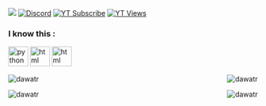 ![](https://komarev.com/ghpvc/?username=dawatr&color=brightgreen) 
[![ Discord ](https://img.shields.io/badge/chat-on%20discord-7289da.svg)](https://discord.com/users/773998762884333578)
<a href="https://www.youtube.com/channel/UClnm4kLZvGQAXNRz0C7PRAg"><img src="https://img.shields.io/youtube/channel/subscribers/UClnm4kLZvGQAXNRz0C7PRAg?color=orangescribe&logorColor=Yourbescribe&logorColor=Yourbescribe&logor=Yourbescribe&logor=Yourbescribe&logor=Yourbescript&logor=Yourbescript&logor=Yourbescript&logor= =flat" alt="YT Subscribe"/></a>
<a href="https://www.youtube.com/channel/UClnm4kLZvGQAXNRz0C7PRAg"><img src="https://img.shields.io/youtube/channel/views/UClnm4kLZvGQAXNRz0C7PRAg?color=orange&logo&logoColor=Viewtus =flat" alt="YT Views"/></a>
<h3 align="left">I know this :</h3>
<p>
 <img src="https://upload.wikimedia.org/wikipedia/commons/thumb/c/c3/Python-logo-notext.svg/800px-Python-logo-notext.svg.png" alt="python" width="40" height="40"/>
 <img src="https://cdn-icons-png.flaticon.com/512/732/732212.png" alt="html" width="40" height="40"/>
 <img src="https://static-00.iconduck.com/assets.00/file-type-css-icon-451x512-eftbqujz.png" alt="html" width="40" height="40"/>
</p>
<p>
 <img align="center" src="https://github-readme-stats.vercel.app/api/top-langs?username=dawatr&show_icons=true&locale=en&layout=compact" alt="dawatr"/>
 <img align="right" src="https://github-readme-stats.vercel.app/api?username=dawatr&show_icons=true&locale=en" alt="dawatr"/>
</p>
<p>
 <img align="right" src="https://github-readme-streak-stats.herokuapp.com/?user=dawatr&" alt="dawatr"/>
</p>






       
<p align="left">
<img src="https://github-profile-trophy.vercel.app/?username=dawatr" alt="dawatr"/>
</p>

